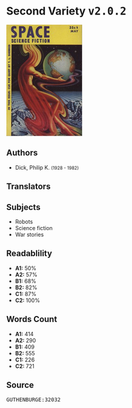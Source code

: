 # Second Variety <kbd>v2.0.2</kbd>

![](./cover.medium.jpg "")

## Authors


 - Dick, Philip K. <small>(1928 - 1982)</small>

## Translators



## Subjects


 - Robots
 - Science fiction
 - War stories

## Readablility


 - **A1:** 50%
 - **A2:** 57%
 - **B1:** 68%
 - **B2:** 82%
 - **C1:** 87%
 - **C2:** 100%

## Words Count


 - **A1:** 414
 - **A2:** 290
 - **B1:** 409
 - **B2:** 555
 - **C1:** 226
 - **C2:** 721

## Source


<kbd>GUTHENBURGE:32032</kbd>
